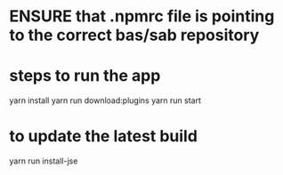 # ENSURE that .npmrc file is pointing to the correct bas/sab repository 


# steps to run the app
yarn install
yarn run download:plugins
yarn run start

# to update the latest build 
yarn run install-jse